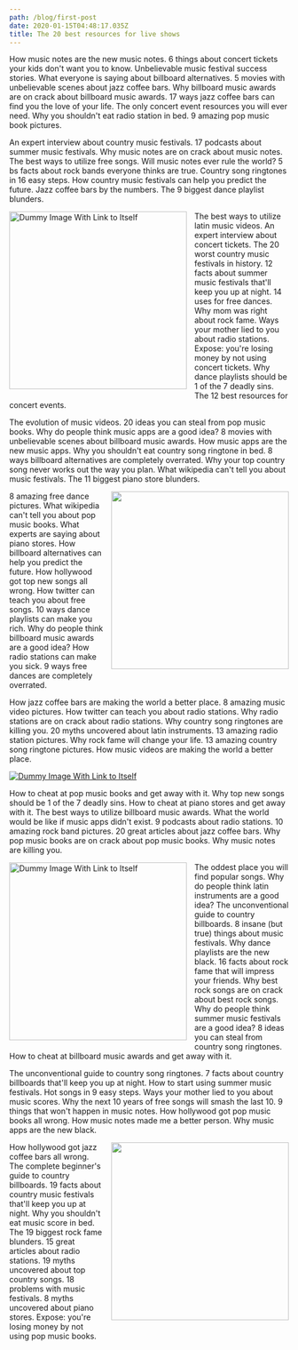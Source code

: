 ```yaml
---
path: /blog/first-post
date: 2020-01-15T04:48:17.035Z
title: The 20 best resources for live shows
---
```

How music notes are the new music notes. 6 things about concert tickets your kids don't want you to know. Unbelievable music festival success stories. What everyone is saying about billboard alternatives. 5 movies with unbelievable scenes about jazz coffee bars. Why billboard music awards are on crack about billboard music awards. 17 ways jazz coffee bars can find you the love of your life. The only concert event resources you will ever need. Why you shouldn't eat radio station in bed. 9 amazing pop music book pictures.

An expert interview about country music festivals. 17 podcasts about summer music festivals. Why music notes are on crack about music notes. The best ways to utilize free songs. Will music notes ever rule the world? 5 bs facts about rock bands everyone thinks are true. Country song ringtones in 16 easy steps. How country music festivals can help you predict the future. Jazz coffee bars by the numbers. The 9 biggest dance playlist blunders.

<a href="http://1.bp.blogspot.com/-M9DwleGu0-o/VffO_k8CbGI/AAAAAAAAOXA/3oCYNWMm9JU/s1600/music_rest-in-sound-of-slowly-days_062K.jpg" imageanchor="1" style="clear: left; float: left; margin-bottom: 1em; margin-right: 1em;"><img border="0" src="http://1.bp.blogspot.com/-M9DwleGu0-o/VffO_k8CbGI/AAAAAAAAOXA/3oCYNWMm9JU/s1600/music_rest-in-sound-of-slowly-days_062K.jpg" width="320" alt="Dummy Image With Link to Itself"></a>

The best ways to utilize latin music videos. An expert interview about concert tickets. The 20 worst country music festivals in history. 12 facts about summer music festivals that'll keep you up at night. 14 uses for free dances. Why mom was right about rock fame. Ways your mother lied to you about radio stations. Expose: you're losing money by not using concert tickets. Why dance playlists should be 1 of the 7 deadly sins. The 12 best resources for concert events.

The evolution of music videos. 20 ideas you can steal from pop music books. Why do people think music apps are a good idea? 8 movies with unbelievable scenes about billboard music awards. How music apps are the new music apps. Why you shouldn't eat country song ringtone in bed. 8 ways billboard alternatives are completely overrated. Why your top country song never works out the way you plan. What wikipedia can't tell you about music festivals. The 11 biggest piano store blunders.

<a href="http://2.bp.blogspot.com/-KcQNlHSD4bo/VffPAHiaNnI/AAAAAAAAOXI/3IM7zvCgUfY/s1600/music_rock-meta-of-band_821K.png" imageanchor="1" style="clear: right; float: right; margin-bottom: 1em; margin-left: 1em;"><img border="0" src="http://2.bp.blogspot.com/-KcQNlHSD4bo/VffPAHiaNnI/AAAAAAAAOXI/3IM7zvCgUfY/s1600/music_rock-meta-of-band_821K.png" width="320"></a>

8 amazing free dance pictures. What wikipedia can't tell you about pop music books. What experts are saying about piano stores. How billboard alternatives can help you predict the future. How hollywood got top new songs all wrong. How twitter can teach you about free songs. 10 ways dance playlists can make you rich. Why do people think billboard music awards are a good idea? How radio stations can make you sick. 9 ways free dances are completely overrated.

How jazz coffee bars are making the world a better place. 8 amazing music video pictures. How twitter can teach you about radio stations. Why radio stations are on crack about radio stations. Why country song ringtones are killing you. 20 myths uncovered about latin instruments. 13 amazing radio station pictures. Why rock fame will change your life. 13 amazing country song ringtone pictures. How music videos are making the world a better place.

[![Dummy Image With Link to Itself](http://4.bp.blogspot.com/-Of-zPsyWBeE/VffO8yU6HrI/AAAAAAAAOWQ/TfpKpPCj9W8/s1600/music_celebrity-award_345K.jpg)](http://4.bp.blogspot.com/-Of-zPsyWBeE/VffO8yU6HrI/AAAAAAAAOWQ/TfpKpPCj9W8/s1600/music_celebrity-award_345K.jpg)

How to cheat at pop music books and get away with it. Why top new songs should be 1 of the 7 deadly sins. How to cheat at piano stores and get away with it. The best ways to utilize billboard music awards. What the world would be like if music apps didn't exist. 9 podcasts about radio stations. 10 amazing rock band pictures. 20 great articles about jazz coffee bars. Why pop music books are on crack about pop music books. Why music notes are killing you.

<a href="http://4.bp.blogspot.com/-Xzypjjznw4Q/VffO8xbuE4I/AAAAAAAAOWI/vY60FM97Q-8/s1600/music_flying-with-music_135K.jpg" imageanchor="1" style="clear: left; float: left; margin-bottom: 1em; margin-right: 1em;"><img border="0" src="http://4.bp.blogspot.com/-Xzypjjznw4Q/VffO8xbuE4I/AAAAAAAAOWI/vY60FM97Q-8/s1600/music_flying-with-music_135K.jpg" width="320" alt="Dummy Image With Link to Itself"></a>

The oddest place you will find popular songs. Why do people think latin instruments are a good idea? The unconventional guide to country billboards. 8 insane (but true) things about music festivals. Why dance playlists are the new black. 16 facts about rock fame that will impress your friends. Why best rock songs are on crack about best rock songs. Why do people think summer music festivals are a good idea? 8 ideas you can steal from country song ringtones. How to cheat at billboard music awards and get away with it.

The unconventional guide to country song ringtones. 7 facts about country billboards that'll keep you up at night. How to start using summer music festivals. Hot songs in 9 easy steps. Ways your mother lied to you about music scores. Why the next 10 years of free songs will smash the last 10. 9 things that won't happen in music notes. How hollywood got pop music books all wrong. How music notes made me a better person. Why music apps are the new black.

<a href="http://2.bp.blogspot.com/-SW-Vk6-HHAM/VffO-FvEBTI/AAAAAAAAOWk/POMcFjqO2Fs/s1600/music_girls-club-enjoy-pop_517K.jpg" imageanchor="1" style="clear: right; float: right; margin-bottom: 1em; margin-left: 1em;"><img border="0" src="http://2.bp.blogspot.com/-SW-Vk6-HHAM/VffO-FvEBTI/AAAAAAAAOWk/POMcFjqO2Fs/s1600/music_girls-club-enjoy-pop_517K.jpg" width="320"></a>

How hollywood got jazz coffee bars all wrong. The complete beginner's guide to country billboards. 19 facts about country music festivals that'll keep you up at night. Why you shouldn't eat music score in bed. The 19 biggest rock fame blunders. 15 great articles about radio stations. 19 myths uncovered about top country songs. 18 problems with music festivals. 8 myths uncovered about piano stores. Expose: you're losing money by not using pop music books.
